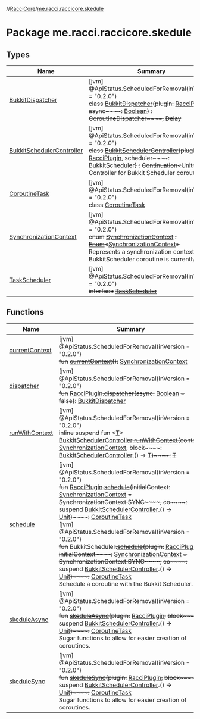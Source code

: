 //[RacciCore](../../index.md)/[me.racci.raccicore.skedule](index.md)

# Package me.racci.raccicore.skedule

## Types

| Name | Summary |
|---|---|
| [BukkitDispatcher](-bukkit-dispatcher/index.md) | [jvm]<br>@ApiStatus.ScheduledForRemoval(inVersion = "0.2.0")<br>~~class~~ [~~BukkitDispatcher~~](-bukkit-dispatcher/index.md)~~(~~~~plugin~~~~:~~ [RacciPlugin](../me.racci.raccicore/-racci-plugin/index.md)~~,~~ ~~async~~~~:~~ [Boolean](https://kotlinlang.org/api/latest/jvm/stdlib/kotlin/-boolean/index.html)~~)~~ ~~:~~ ~~CoroutineDispatcher~~~~,~~ ~~Delay~~ |
| [BukkitSchedulerController](-bukkit-scheduler-controller/index.md) | [jvm]<br>@ApiStatus.ScheduledForRemoval(inVersion = "0.2.0")<br>~~class~~ [~~BukkitSchedulerController~~](-bukkit-scheduler-controller/index.md)~~(~~~~plugin~~~~:~~ [RacciPlugin](../me.racci.raccicore/-racci-plugin/index.md)~~,~~ ~~scheduler~~~~:~~ BukkitScheduler~~)~~ ~~:~~ [~~Continuation~~](https://kotlinlang.org/api/latest/jvm/stdlib/kotlin.coroutines/-continuation/index.html)~~&lt;~~[Unit](https://kotlinlang.org/api/latest/jvm/stdlib/kotlin/-unit/index.html)~~&gt;~~ <br>Controller for Bukkit Scheduler coroutine |
| [CoroutineTask](-coroutine-task/index.md) | [jvm]<br>@ApiStatus.ScheduledForRemoval(inVersion = "0.2.0")<br>~~class~~ [~~CoroutineTask~~](-coroutine-task/index.md) |
| [SynchronizationContext](-synchronization-context/index.md) | [jvm]<br>@ApiStatus.ScheduledForRemoval(inVersion = "0.2.0")<br>~~enum~~ [~~SynchronizationContext~~](-synchronization-context/index.md) ~~:~~ [~~Enum~~](https://kotlinlang.org/api/latest/jvm/stdlib/kotlin/-enum/index.html)~~&lt;~~[SynchronizationContext](-synchronization-context/index.md)~~&gt;~~ <br>Represents a synchronization context that a BukkitScheduler coroutine is currently in. |
| [TaskScheduler](-task-scheduler/index.md) | [jvm]<br>@ApiStatus.ScheduledForRemoval(inVersion = "0.2.0")<br>~~interface~~ [~~TaskScheduler~~](-task-scheduler/index.md) |

## Functions

| Name | Summary |
|---|---|
| [currentContext](current-context.md) | [jvm]<br>@ApiStatus.ScheduledForRemoval(inVersion = "0.2.0")<br>~~fun~~ [~~currentContext~~](current-context.md)~~(~~~~)~~~~:~~ [SynchronizationContext](-synchronization-context/index.md) |
| [dispatcher](dispatcher.md) | [jvm]<br>@ApiStatus.ScheduledForRemoval(inVersion = "0.2.0")<br>~~fun~~ [RacciPlugin](../me.racci.raccicore/-racci-plugin/index.md)~~.~~[~~dispatcher~~](dispatcher.md)~~(~~~~async~~~~:~~ [Boolean](https://kotlinlang.org/api/latest/jvm/stdlib/kotlin/-boolean/index.html) ~~= false~~~~)~~~~:~~ [BukkitDispatcher](-bukkit-dispatcher/index.md) |
| [runWithContext](run-with-context.md) | [jvm]<br>@ApiStatus.ScheduledForRemoval(inVersion = "0.2.0")<br>~~inline suspend~~ ~~fun~~ ~~&lt;~~[T](run-with-context.md)~~&gt;~~ [BukkitSchedulerController](-bukkit-scheduler-controller/index.md)~~.~~[~~runWithContext~~](run-with-context.md)~~(~~~~context~~~~:~~ [SynchronizationContext](-synchronization-context/index.md)~~,~~ ~~block~~~~:~~ [BukkitSchedulerController](-bukkit-scheduler-controller/index.md).() -&gt; [T](run-with-context.md)~~)~~~~:~~ [~~T~~](run-with-context.md) |
| [schedule](schedule.md) | [jvm]<br>@ApiStatus.ScheduledForRemoval(inVersion = "0.2.0")<br>~~fun~~ [RacciPlugin](../me.racci.raccicore/-racci-plugin/index.md)~~.~~[~~schedule~~](schedule.md)~~(~~~~initialContext~~~~:~~ [SynchronizationContext](-synchronization-context/index.md) ~~= SynchronizationContext.SYNC~~~~,~~ ~~co~~~~:~~ suspend [BukkitSchedulerController](-bukkit-scheduler-controller/index.md).() -&gt; [Unit](https://kotlinlang.org/api/latest/jvm/stdlib/kotlin/-unit/index.html)~~)~~~~:~~ [CoroutineTask](-coroutine-task/index.md)<br>[jvm]<br>@ApiStatus.ScheduledForRemoval(inVersion = "0.2.0")<br>~~fun~~ BukkitScheduler~~.~~[~~schedule~~](schedule.md)~~(~~~~plugin~~~~:~~ [RacciPlugin](../me.racci.raccicore/-racci-plugin/index.md)~~,~~ ~~initialContext~~~~:~~ [SynchronizationContext](-synchronization-context/index.md) ~~= SynchronizationContext.SYNC~~~~,~~ ~~co~~~~:~~ suspend [BukkitSchedulerController](-bukkit-scheduler-controller/index.md).() -&gt; [Unit](https://kotlinlang.org/api/latest/jvm/stdlib/kotlin/-unit/index.html)~~)~~~~:~~ [CoroutineTask](-coroutine-task/index.md)<br>Schedule a coroutine with the Bukkit Scheduler. |
| [skeduleAsync](skedule-async.md) | [jvm]<br>@ApiStatus.ScheduledForRemoval(inVersion = "0.2.0")<br>~~fun~~ [~~skeduleAsync~~](skedule-async.md)~~(~~~~plugin~~~~:~~ [RacciPlugin](../me.racci.raccicore/-racci-plugin/index.md)~~,~~ ~~block~~~~:~~ suspend [BukkitSchedulerController](-bukkit-scheduler-controller/index.md).() -&gt; [Unit](https://kotlinlang.org/api/latest/jvm/stdlib/kotlin/-unit/index.html)~~)~~~~:~~ [CoroutineTask](-coroutine-task/index.md)<br>Sugar functions to allow for easier creation of coroutines. |
| [skeduleSync](skedule-sync.md) | [jvm]<br>@ApiStatus.ScheduledForRemoval(inVersion = "0.2.0")<br>~~fun~~ [~~skeduleSync~~](skedule-sync.md)~~(~~~~plugin~~~~:~~ [RacciPlugin](../me.racci.raccicore/-racci-plugin/index.md)~~,~~ ~~block~~~~:~~ suspend [BukkitSchedulerController](-bukkit-scheduler-controller/index.md).() -&gt; [Unit](https://kotlinlang.org/api/latest/jvm/stdlib/kotlin/-unit/index.html)~~)~~~~:~~ [CoroutineTask](-coroutine-task/index.md)<br>Sugar functions to allow for easier creation of coroutines. |
